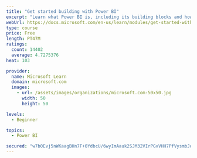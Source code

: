 ```yaml
---
title: "Get started building with Power BI"
excerpt: "Learn what Power BI is, including its building blocks and how they work together."
webUrl: https://docs.microsoft.com/en-us/learn/modules/get-started-with-power-bi/
type: course
price: Free
length: PT47M
ratings:
  count: 14402
  average: 4.7275376
heat: 103

provider:
  name: Microsoft Learn
  domain: microsoft.com
  images:
    - url: /assets/images/organizations/microsoft.com-50x50.jpg
      width: 50
      height: 50

levels:
  - Beginner

topics:
  - Power BI

secured: "w7b0Evj5nWKaagBHn7F+0YdbcU/6wyImAauk2SJM32VIrPGvVHH7PfVysmbJqjgcSGBz8odM1S8zVtJNK5FG+Whu3ULzSYeAx01dGToHp4nPZFbmZLCdmMck2G/gNJtlL+kRIfqiK0XCZHvb259MY04s2sOq4NRneO6RnG66ReayuG2qDbkTK6qcp05VV4qgMiccX8TVUrCHNT+2q7oYN1Xr5l2LbH+NqTEPe79fNbj8+kGIzubgqJ3xpaJAo3ZjJAlsNeu6DI8fepQeKyIK/JvKnruGZ4B/ZiCkrH0I4/GuV+lIemwy/bbGkkLgg+Za69qFu38VGxPasr7CU/Zui0AjimUsL6c49F747vnyI19+o/3tj3EZfQdBRwAnjfa6RykWHZf9gH8ibYeX9rhKPw==;CLs52R7UyM0CLOlcGSzJqg=="
---
```


